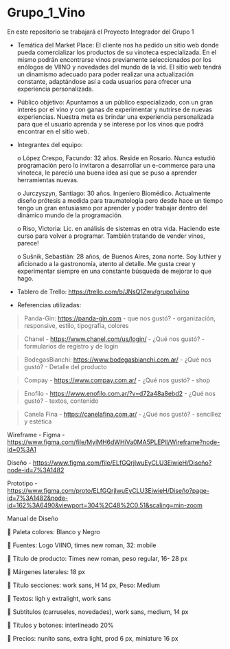 # Grupo_1_Vino
En este repositorio se trabajará el Proyecto Integrador del Grupo 1
* Temática del Market Place: 
El cliente nos ha pedido un sitio web donde pueda comercializar los productos de su vinoteca especializada. En el mismo podrán encontrarse vinos previamente seleccionados por los enólogos de VIINO y novedades del mundo de la vid. El sitio web tendrá un dinamismo adecuado para poder
realizar una actualización constante, adaptándose así a cada usuarios para ofrecer una experiencia personalizada.

* Público objetivo: Apuntamos a un público especializado, con un gran interés por el vino y con ganas de experimentar y nutrirse de nuevas experiencias. Nuestra meta es brindar una experiencia personalizada para que el usuario aprenda y se interese por los vinos que podrá encontrar en el sitio web.

* Integrantes del equipo:

    o	López Crespo, Facundo: 32 años. Reside en Rosario. Nunca estudió programación pero lo invitaron a desarrollar un e-commerce para una vinoteca, le pareció una buena idea así que se puso a aprender herramientas nuevas.    
    
    o	Jurczyszyn, Santiago: 30 años. Ingeniero Biomédico. Actualmente diseño prótesis a medida para traumatología pero desde hace un tiempo tengo un gran entusiasmo por aprender y poder trabajar dentro del dinámico mundo de la programación.

    o	Riso, Victoria: Lic. en análisis de sistemas en otra vida. Haciendo este curso para volver a programar. También tratando de vender vinos, parece! 
    
    o	Sušnik, Sebastián: 28 años, de Buenos Aires, zona norte. Soy luthier y aficionado a la gastronomía, atento al detalle. Me gusta crear y experimentar siempre en una constante búsqueda de mejorar lo que hago.   

* Tablero de Trello: 
    https://trello.com/b/JNsQ1Zwv/grupo1viino

* Referencias utilizadas:

> Panda-Gin: https://panda-gin.com - que nos gustó? - organización, responsive, estilo, tipografia, colores

> Chanel - https://www.chanel.com/us/login/ - ¿Qué nos gustó? - formularios de registro y de login
 
> BodegasBianchi: https://www.bodegasbianchi.com.ar/ - ¿Qué nos gustó? - Detalle del producto

> Compay - https://www.compay.com.ar/ - ¿Qué nos gustó? -  shop

> Enofilo - https://www.enofilo.com.ar/?v=d72a48a8ebd2 - ¿Qué nos gustó? - textos, contenido
 
> Canela Fina -  https://canelafina.com.ar/ - ¿Qué nos gustó? - sencillez y estética

Wireframe - Figma - https://www.figma.com/file/MyiMH6dWHiVa0MA5PLEPll/Wireframe?node-id=0%3A1

Diseño - https://www.figma.com/file/ELfGQrjlwuEyCLU3EiwieH/Diseño?node-id=7%3A1482

Prototipo - https://www.figma.com/proto/ELfGQrjlwuEyCLU3EiwieH/Diseño?page-id=7%3A1482&node-id=162%3A6490&viewport=304%2C48%2C0.51&scaling=min-zoom


Manual de Diseño

	Paleta colores: Blanco y Negro

	Fuentes: Logo VIINO, times new roman, 32: mobile

	Titulo de producto: Times new roman, peso regular, 16- 28 px

	Márgenes laterales: 18 px

	Título secciones: work sans, H 14 px, Peso: Medium

	Textos: ligh y extralight, work sans

	Subtitulos (carruseles, novedades), work sans, medium, 14 px

	Títulos y botones: interlineado 20%

	Precios: nunito sans, extra light, prod 6 px, miniature 16 px

